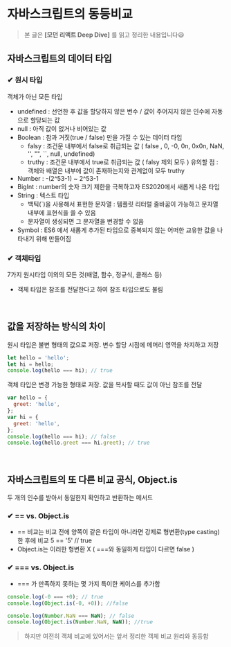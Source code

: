 # 자바스크립트의 동등비교

> 본 글은 **[모던 리액트 Deep Dive]** 를 읽고 정리한 내용입니다😃

## 자바스크립트의 데이터 타입

### ✔ 원시 타입

객체가 아닌 모든 타입

- undefined : 선언한 후 값을 할당하지 않은 변수 / 값이 주어지지 않은 인수에 자동으로 할당되는 값
- null : 아직 값이 없거나 비어있는 값
- Boolean : 참과 거짓(true / false) 만을 가질 수 있는 데이터 타입
  - falsy : 조건문 내부에서 false로 취급되는 값 ( false , 0, -0, 0n, 0x0n, NaN, '', "", ``, null, undefined)
  - truthy : 조건문 내부에서 true로 취급되는 값 ( falsy 제외 모두 )
    유의할 점 : 객체와 배열은 내부에 값이 존재하는지와 관계없이 모두 truthy
- Number : -(2^53-1) ~ 2^53-1
- BigInt : number의 숫자 크기 제한을 극복하고자 ES2020에서 새롭게 나온 타입
- String : 텍스트 타입
  - 백틱(`)을 사용해서 표현한 문자열 : 템플릿 리터럴
    줄바꿈이 가능하고 문자열 내부에 표현식을 쓸 수 있음
  - 문자열이 생성되면 그 문자열을 변경할 수 없음
- Symbol : ES6 에서 새롭게 추가된 타입으로 중복되지 않는 어떠한 교유한 값을 나타내기 위해 만들어짐

### ✔ 객체타입

7가지 원시타입 이외의 모든 것(배열, 함수, 정규식, 클래스 등)

- 객체 타입은 참조를 전달한다고 하여 참조 타입으로도 불림

<br>

## 값을 저장하는 방식의 차이

원시 타입은 불변 형태의 값으로 저장. 변수 할당 시점에 메머리 영역을 차지하고 저장

```javascript
let hello = 'hello';
let hi = hello;
console.log(hello === hi); // true
```

객체 타입은 변경 가능한 형태로 저장. 값을 복사할 때도 값이 아닌 참조를 전달

```javascript
var hello = {
  greet: 'hello',
};
var hi = {
  greet: 'hello',
};
console.log(hello === hi); // false
console.log(hello.greet === hi.greet); // true
```

<br>

## 자바스크립트의 또 다른 비교 공식, Object.is

두 개의 인수를 받아서 동일한지 확인하고 반환하는 메서드

### ✔ == vs. Object.is

- == 비교는 비교 전에 양쪽이 같은 타입이 아니라면 강제로 형변환(type casting) 한 후에 비교
  5 == '5' // true
- Object.is는 이러한 형변환 X ( ===와 동일하게 타입이 다르면 false )

### ✔ === vs. Object.is

- === 가 만족하지 못하는 몇 가지 특이한 케이스를 추가함

```javascript
console.log(-0 === +0); // true
console.log(Object.is(-0, +0)); //false

console.log(Number.NaN === NaN); // false
console.log(Object.is(Number.NaN, NaN)); //true
```

> 하지만 여전히 객체 비교에 있어서는 앞서 정리한 객체 비교 원리와 동등함
